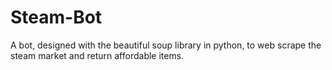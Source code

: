 # Steam-Bot
A bot, designed with the beautiful soup library in python, to web scrape the steam market and return affordable items.
